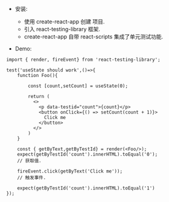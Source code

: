 * 安装:
    * 使用 create-react-app 创建 项目.
    * 引入 react-testing-library 框架.
    * create-react-app 自带 react-scripts  集成了单元测试功能.

* Demo:

```
import { render, fireEvent} from 'react-testing-library';

test('useState should work',()=>{
    function Foo(){

        const [count,setCount] = useState(0);
        
        return (
          <>
            <p data-testid="count">{count}</p>
            <button onClick={() => setCount(count + 1)}>
              Click me
            </button>
          </>
        )
    }

    const { getByText,getByTestId} = render(<Foo/>);
    expect(getByTestId('count').innerHTML).toEqual('0');
    // 获取值.
    
    fireEvent.click(getByText('Click me'));
    // 触发事件.
    
    expect(getByTestId('count').innerHTML).toEqual('1')
});

```
